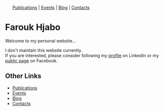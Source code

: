 <head>
  <meta charset="utf-8">
  <meta http-equiv="X-UA-Compatible" content="IE=edge">
  <meta name="viewport" content="width=device-width, initial-scale=1">
</head>


<div class="footer-col-wrapper">
  <div class="footer-col footer-col-1">
    <ul>
      <li style="display: inline"><a href="https://www.farouk-hjabo.com/publications">Publications</a></li> | 
      <li style="display: inline"><a href="https://www.farouk-hjabo.com/events">Events</a></li> | 
      <li style="display: inline"><a href="https://www.farouk-hjabo.com/blog">Blog</a></li> | 
      <li style="display: inline"><a href="https://www.farouk-hjabo.com/contacts">Contacts</a></li>
    </ul>
  </div>
</div>


# Farouk Hjabo
Welcome to my personal website...

I don't maintain this website currently.  
If you are interested, please consider following my [profile](https://www.linkedin.com/in/farouk-hjabo/) on LinkedIn or my [public page](https://www.facebook.com/fh.public/) on Facebook.

## Other Links
- [Publications](https://www.farouk-hjabo.com/publications)
- [Events](https://www.farouk-hjabo.com/events)
- [Blog](https://www.farouk-hjabo.com/blog)
- [Contacts](https://www.farouk-hjabo.com/contacts)
